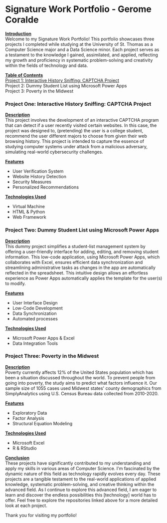 # <b>Signature Work Portfolio - Gerome Coralde</b><br />

<ins><b>Introduction</ins></b><br />
Welcome to my Signature Work Portfolio! This portfolio showcases three projects I completed while studying at the University of St. Thomas as a Computer Science major and a Data Science minor. Each project serves as a testament to the knowledge I gained, assimilated, and applied, reflecting my growth and proficiency in systematic problem-solving and creativity within the fields of technology and data.<br />

<ins><b>Table of Contents</b></ins><br />
[Project 1: Interactive History Sniffing: CAPTCHA Project<br />](https://github.com/Geremyycx/Project-One-Interactive-History-Sniffing-CAPTCHA.git)
Project 2: Dummy Student List using Microsoft Power Apps<br />
Project 3: Poverty in the Midwest<br />

### <b> Project One: Interactive History Sniffing: CAPTCHA Project</b><br />
<ins><b> Description</ins></b><br />
This project involves the development of an interactive CAPTCHA program that can detect if a user recently visited certain websites. In this case, the project was designed to, (pretending) the user is a college student, recommend the user different majors to choose from given their web browsing history. This project is intended to capture the essence of studying computer systems under attack from a malicious adversary, simulating real-world cybersecurity challenges.

<ins><b>Features</ins></b>
- User Verification System
- Website History Detection
- Security Measures
- Personalized Recommendations

<ins><b>Technologies Used</ins></b>

- Virtual Machine 
- HTML & Python
- Web Framework

### <b> Project Two: Dummy Student List using Microsoft Power Apps </b><br />
<ins><b> Description</b></ins><br />
This dummy project simplifies a student-list management system by offering a user-friendly interface for adding, editing, and removing student information. This low-code application, using Microsoft Power Apps, which collaborates with Excel, ensures efficient data synchronization and streamlining administrative tasks as changes in the app are automatically reflected in the spreadsheet. This intuitive design allows an effortless experience as Power Apps automatically applies the template for the user(s) to modify. 


<ins><b>Features</ins></b>
- User Interface Design
- Low-Code Development
- Data Synchronization
- Automated processes

<ins><b>Technologies Used</ins></b>

- Microsoft Power Apps & Excel
- Data Integration Tools

### <b> Project Three: Poverty in the Midwest </b><br />
<ins><b> Description</b></ins><br />
Poverty currently affects 12% of the United States population which has been a situation discussed throughout the world. To prevent people from going into poverty, the study aims to predict what factors influence it. Our sample size of 1055 cases used Midwest states' county demographics from SimplyAnalytics using U.S. Census Bureau data collected from 2010-2020.


<ins><b>Features</ins></b>
- Exploratory Data
- Factor Analysis 
- Structural Equation Modeling

<ins><b>Technologies Used</ins></b>

- Microsoft Excel
- R & RStudio


<ins><b>Conclusion</ins></b><br />
These projects have significantly contributed to my understanding and apply my skills in various areas of Computer Science. I'm fascinated by the dynamic nature of this field as technology rapidly evolves every day. These projects are a tangible testament to the real-world applications of applied knowledge, systematic problem-solving, and creative thinking within the advanced field. As I continue to explore this advanced field, I am eager to learn and discover the endless possibilities this [technology] world has to offer. Feel free to explore the repositories linked above for a more detailed look at each project.<br />

Thank you for visiting my portfolio! 
